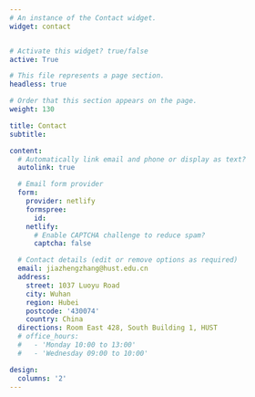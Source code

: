 ```yaml
---
# An instance of the Contact widget.
widget: contact


# Activate this widget? true/false
active: True

# This file represents a page section.
headless: true

# Order that this section appears on the page.
weight: 130

title: Contact
subtitle:

content:
  # Automatically link email and phone or display as text?
  autolink: true

  # Email form provider
  form:
    provider: netlify
    formspree:
      id:
    netlify:
      # Enable CAPTCHA challenge to reduce spam?
      captcha: false

  # Contact details (edit or remove options as required)
  email: jiazhengzhang@hust.edu.cn
  address:
    street: 1037 Luoyu Road
    city: Wuhan
    region: Hubei
    postcode: '430074'
    country: China
  directions: Room East 428, South Building 1, HUST
  # office_hours:
  #   - 'Monday 10:00 to 13:00'
  #   - 'Wednesday 09:00 to 10:00'

design:
  columns: '2'
---
```



<!-- School of Electronic, Information and Communications
Huazhong University of Science & Technology
Luoyulu #1037, Wuhan, Hubei
China, 430074 --> 